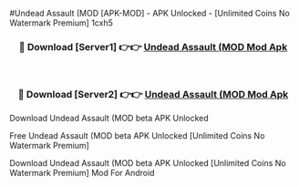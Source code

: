 #Undead Assault (MOD [APK-MOD] - APK Unlocked - [Unlimited Coins No Watermark Premium] 1cxh5



<div align="center">

<h3>🔴 Download [Server1] 👉👉 <a href="https://momento.my/?title=Undead_Assault_(MOD">Undead Assault (MOD Mod Apk</a></h3><br>

<h3>🔴 Download [Server2] 👉👉 <a href="https://momento.my/?title=Undead_Assault_(MOD">Undead Assault (MOD Mod Apk</a></h3>
</div>



Download Undead Assault (MOD beta APK Unlocked

Free Undead Assault (MOD beta APK Unlocked [Unlimited Coins No Watermark Premium]

Download Undead Assault (MOD beta APK Unlocked [Unlimited Coins No Watermark Premium] Mod For Android
